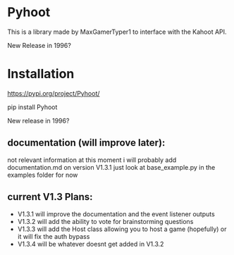 # Pyhoot
This is a library made by MaxGamerTyper1 to interface with the Kahoot API.

New Release in 1996?

# Installation
https://pypi.org/project/Pyhoot/

pip install Pyhoot

New release in 1996?

## documentation (will improve later):

not relevant information at this moment i will probably add documentation.md on version V1.3.1
just look at base_example.py in the examples folder for now

## current V1.3 Plans:
* V1.3.1 will improve the documentation and the event listener outputs
* V1.3.2 will add the ability to vote for brainstorming questions
* V1.3.3 will add the Host class allowing you to host a game (hopefully) or it will fix the auth bypass
* V1.3.4 will be whatever doesnt get added in V1.3.2


